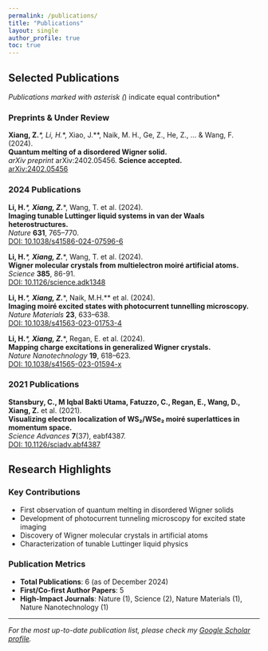 ```yaml
---
permalink: /publications/
title: "Publications"
layout: single
author_profile: true
toc: true
---
```


## Selected Publications

*Publications marked with asterisk (*) indicate equal contribution*

### Preprints & Under Review

**Xiang, Z.***\*, Li, H.*\*, Xiao, J.*\*, Naik, M. H., Ge, Z., He, Z., ... & Wang, F. (2024).  
**Quantum melting of a disordered Wigner solid.**  
*arXiv preprint* arXiv:2402.05456. **Science accepted.**  
[arXiv:2402.05456](https://arxiv.org/abs/2402.05456)

### 2024 Publications

**Li, H.***\*, **Xiang, Z.***\*, Wang, T. et al. (2024).  
**Imaging tunable Luttinger liquid systems in van der Waals heterostructures.**  
*Nature* **631**, 765–770.  
[DOI: 10.1038/s41586-024-07596-6](https://doi.org/10.1038/s41586-024-07596-6)

**Li, H.***\*, **Xiang, Z.***\*, Wang, T. et al. (2024).  
**Wigner molecular crystals from multielectron moiré artificial atoms.**  
*Science* **385**, 86-91.  
[DOI: 10.1126/science.adk1348](https://doi.org/10.1126/science.adk1348)

**Li, H.***\*, **Xiang, Z.***\*, Naik, M.H.*\* et al. (2024).  
**Imaging moiré excited states with photocurrent tunnelling microscopy.**  
*Nature Materials* **23**, 633–638.  
[DOI: 10.1038/s41563-023-01753-4](https://doi.org/10.1038/s41563-023-01753-4)

**Li, H.***\*, **Xiang, Z.***\*, Regan, E. et al. (2024).  
**Mapping charge excitations in generalized Wigner crystals.**  
*Nature Nanotechnology* **19**, 618–623.  
[DOI: 10.1038/s41565-023-01594-x](https://doi.org/10.1038/s41565-023-01594-x)

### 2021 Publications

**Stansbury, C., M Iqbal Bakti Utama, Fatuzzo, C., Regan, E., Wang, D., Xiang, Z.** et al. (2021).  
**Visualizing electron localization of WS₂/WSe₂ moiré superlattices in momentum space.**  
*Science Advances* **7**(37), eabf4387.  
[DOI: 10.1126/sciadv.abf4387](https://doi.org/10.1126/sciadv.abf4387)

## Research Highlights

### Key Contributions

- First observation of quantum melting in disordered Wigner solids
- Development of photocurrent tunneling microscopy for excited state imaging
- Discovery of Wigner molecular crystals in artificial atoms
- Characterization of tunable Luttinger liquid physics

### Publication Metrics

- **Total Publications**: 6 (as of December 2024)
- **First/Co-first Author Papers**: 5
- **High-Impact Journals**: Nature (1), Science (2), Nature Materials (1), Nature Nanotechnology (1)

---

*For the most up-to-date publication list, please check my [Google Scholar profile](https://scholar.google.com).*
